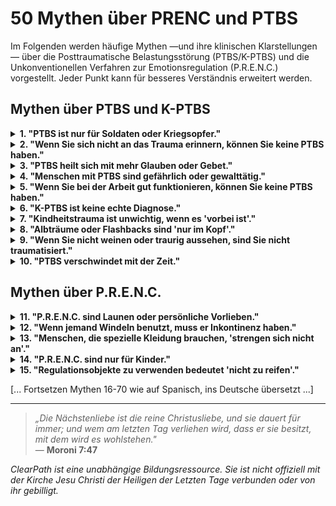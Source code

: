 ﻿# 50 Mythen über PRENC und PTBS

Im Folgenden werden häufige Mythen —und ihre klinischen Klarstellungen— über die Posttraumatische Belastungsstörung (PTBS/K-PTBS) und die Unkonventionellen Verfahren zur Emotionsregulation (P.R.E.N.C.) vorgestellt. Jeder Punkt kann für besseres Verständnis erweitert werden.

## Mythen über PTBS und K-PTBS
<details>
<summary><strong>1. "PTBS ist nur für Soldaten oder Kriegsopfer."</strong></summary>
<p><strong>Realität:</strong> PTBS kann nach jedem traumatischen Ereignis auftreten (Missbrauch, Vernachlässigung, Unfälle, häusliche Gewalt).<br><strong>Risiko:</strong> Unsichtbarmachung des Leidens von Zivilisten, besonders Frauen und Kindern.</p>
</details>

<details>
<summary><strong>2. "Wenn Sie sich nicht an das Trauma erinnern, können Sie keine PTBS haben."</strong></summary>
<p><strong>Realität:</strong> Dissoziative Amnesie ist ein häufiges Symptom von K-PTBS. Der Körper erinnert sich, auch wenn der Geist es nicht tut.<br><strong>Risiko:</strong> Unterstützung wird denjenigen verweigert, die keine „narrativen Beweise" haben.</p>
</details>

<details>
<summary><strong>3. "PTBS heilt sich mit mehr Glauben oder Gebet."</strong></summary>
<p><strong>Realität:</strong> Trauma verändert Gehirnschaltkreise; Glaube kann begleiten, ersetzt aber nicht neurologische Regulation.<br><strong>Risiko:</strong> Die Person wird schuldig gemacht für „nicht genug zu beten".</p>
</details>

<details>
<summary><strong>4. "Menschen mit PTBS sind gefährlich oder gewalttätig."</strong></summary>
<p><strong>Realität:</strong> Die meisten erstarren oder ziehen sich zurück; Aggression ist selten und normalerweise defensiv.<br><strong>Risiko:</strong> Stigmatisierung und soziale Ausgrenzung.</p>
</details>

<details>
<summary><strong>5. "Wenn Sie bei der Arbeit gut funktionieren, können Sie keine PTBS haben."</strong></summary>
<p><strong>Realität:</strong> Viele Menschen „funktionieren" mit hohen emotionalen Kosten (Erschöpfung, Dissoziation).<br><strong>Risiko:</strong> Die Schwere des inneren Leidens wird verleugnet.</p>
</details>

<details>
<summary><strong>6. "K-PTBS ist keine echte Diagnose."</strong></summary>
<p><strong>Realität:</strong> Obwohl nicht im DSM-5 (USA), ist sie im ICD-11 (WHO) und wird klinisch weitgehend anerkannt.<br><strong>Risiko:</strong> Die Erfahrung derer, die prolongiertes Trauma erlitten haben, wird invalidiert.</p>
</details>

<details>
<summary><strong>7. "Kindheitstrauma ist unwichtig, wenn es 'vorbei ist'."</strong></summary>
<p><strong>Realität:</strong> Frühes Trauma rekonfiguriert das sich entwickelnde Gehirn. Seine Auswirkungen sind ohne Intervention dauerhaft.<br><strong>Risiko:</strong> Die Auswirkungen von Hilflosigkeit in der Kindheit werden minimiert.</p>
</details>

<details>
<summary><strong>8. "Albträume oder Flashbacks sind 'nur im Kopf'."</strong></summary>
<p><strong>Realität:</strong> Sie sind echte physiologische Reaktionen mit Aktivierung des autonomen Nervensystems.<br><strong>Risiko:</strong> Die sensorische Erfahrung des Traumas wird diskreditiert.</p>
</details>

<details>
<summary><strong>9. "Wenn Sie nicht weinen oder traurig aussehen, sind Sie nicht traumatisiert."</strong></summary>
<p><strong>Realität:</strong> Affektive Anästhesie ist ein häufiges Symptom von PTBS.<br><strong>Risiko:</strong> Trennung wird mit Gleichgültigkeit verwechselt.</p>
</details>

<details>
<summary><strong>10. "PTBS verschwindet mit der Zeit."</strong></summary>
<p><strong>Realität:</strong> Ohne Behandlung kann sie chronisch werden oder sich verschlimmern.<br><strong>Risiko:</strong> Die Suche nach Hilfe wird verzögert.</p>
</details>

## Mythen über P.R.E.N.C.
<details>
<summary><strong>11. "P.R.E.N.C. sind Launen oder persönliche Vorlieben."</strong></summary>
<p><strong>Realität:</strong> Sie sind neurologisch begründete adaptive Strategien.<br><strong>Risiko:</strong> Angemessene Anpassungen werden verweigert.</p>
</details>

<details>
<summary><strong>12. "Wenn jemand Windeln benutzt, muss er Inkontinenz haben."</strong></summary>
<p><strong>Realität:</strong> Sie können für taktile Eindämmung verwendet werden, nicht für physiologische Funktion.<br><strong>Risiko:</strong> Unnötige Demütigung und Scham.</p>
</details>

<details>
<summary><strong>13. "Menschen, die spezielle Kleidung brauchen, 'strengen sich nicht an'."</strong></summary>
<p><strong>Realität:</strong> Sensorische Überlastung ist real und erschöpfend.<br><strong>Risiko:</strong> Bedürfnis wird als Faulheit interpretiert.</p>
</details>

<details>
<summary><strong>14. "P.R.E.N.C. sind nur für Kinder."</strong></summary>
<p><strong>Realität:</strong> Regulatorische Bedürfnisse bestehen im Erwachsenenalter fort, besonders nach komplexem Trauma.<br><strong>Risiko:</strong> Erwachsenen mit legitimen Bedürfnissen wird Unterstützung verweigert.</p>
</details>

<details>
<summary><strong>15. "Regulationsobjekte zu verwenden bedeutet 'nicht zu reifen'."</strong></summary>
<p><strong>Realität:</strong> Reife beinhaltet zu wissen, was Sie brauchen, um mit Würde zu funktionieren.<br><strong>Risiko:</strong> Selbstregulation wird pathologisiert.</p>
</details>

[... Fortsetzen Mythen 16-70 wie auf Spanisch, ins Deutsche übersetzt ...]

---

> *„Die Nächstenliebe ist die reine Christusliebe, und sie dauert für immer; und wem am letzten Tag verliehen wird, dass er sie besitzt, mit dem wird es wohlstehen."*  
> — **Moroni 7:47**

*ClearPath ist eine unabhängige Bildungsressource. Sie ist nicht offiziell mit der Kirche Jesu Christi der Heiligen der Letzten Tage verbunden oder von ihr gebilligt.*
